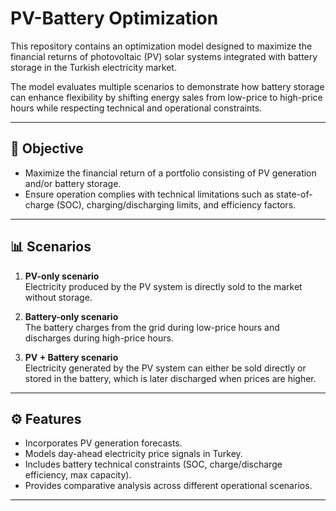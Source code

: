 # PV-Battery Optimization

This repository contains an optimization model designed to maximize the financial returns of photovoltaic (PV) solar systems integrated with battery storage in the Turkish electricity market.  

The model evaluates multiple scenarios to demonstrate how battery storage can enhance flexibility by shifting energy sales from low-price to high-price hours while respecting technical and operational constraints.  

---

## 🎯 Objective
- Maximize the financial return of a portfolio consisting of PV generation and/or battery storage.  
- Ensure operation complies with technical limitations such as state-of-charge (SOC), charging/discharging limits, and efficiency factors.  

---

## 📊 Scenarios
1. **PV-only scenario**  
   Electricity produced by the PV system is directly sold to the market without storage.  

2. **Battery-only scenario**  
   The battery charges from the grid during low-price hours and discharges during high-price hours.  

3. **PV + Battery scenario**  
   Electricity generated by the PV system can either be sold directly or stored in the battery, which is later discharged when prices are higher.  

---

## ⚙️ Features
- Incorporates PV generation forecasts.  
- Models day-ahead electricity price signals in Turkey.  
- Includes battery technical constraints (SOC, charge/discharge efficiency, max capacity).  
- Provides comparative analysis across different operational scenarios.  

---

